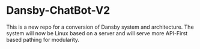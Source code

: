 # Dansby-ChatBot-V2
This is a new repo for a conversion of Dansby system and architecture. The system will now be Linux based on a server and will serve more API-First based pathing for modularity. 
